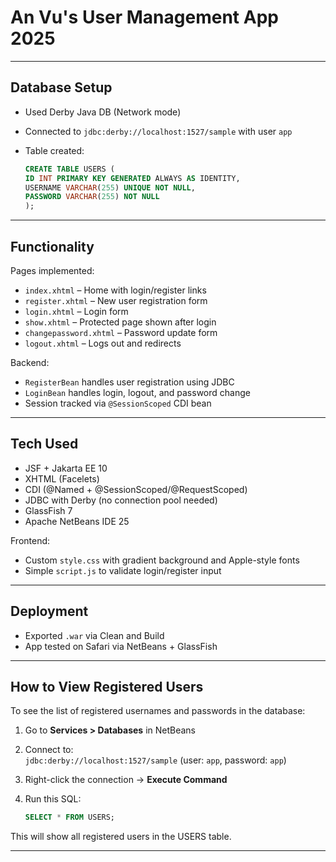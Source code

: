 # An Vu's User Management App 2025

---

## Database Setup

- Used Derby Java DB (Network mode)
- Connected to `jdbc:derby://localhost:1527/sample` with user `app`
- Table created:

    ```SQL
    CREATE TABLE USERS (
    ID INT PRIMARY KEY GENERATED ALWAYS AS IDENTITY,
    USERNAME VARCHAR(255) UNIQUE NOT NULL,
    PASSWORD VARCHAR(255) NOT NULL
    );
    ```

---

## Functionality

Pages implemented:
- `index.xhtml` – Home with login/register links
- `register.xhtml` – New user registration form
- `login.xhtml` – Login form
- `show.xhtml` – Protected page shown after login
- `changepassword.xhtml` – Password update form
- `logout.xhtml` – Logs out and redirects

Backend:
- `RegisterBean` handles user registration using JDBC
- `LoginBean` handles login, logout, and password change
- Session tracked via `@SessionScoped` CDI bean

---

## Tech Used

- JSF + Jakarta EE 10
- XHTML (Facelets)
- CDI (@Named + @SessionScoped/@RequestScoped)
- JDBC with Derby (no connection pool needed)
- GlassFish 7
- Apache NetBeans IDE 25

Frontend:
- Custom `style.css` with gradient background and Apple-style fonts
- Simple `script.js` to validate login/register input

---

## Deployment

- Exported `.war` via Clean and Build
- App tested on Safari via NetBeans + GlassFish

---

## How to View Registered Users

To see the list of registered usernames and passwords in the database:

1. Go to **Services > Databases** in NetBeans
2. Connect to:  
   `jdbc:derby://localhost:1527/sample` (user: `app`, password: `app`)
3. Right-click the connection → **Execute Command**
4. Run this SQL:

    ```sql
    SELECT * FROM USERS;
    ```

This will show all registered users in the USERS table.

---